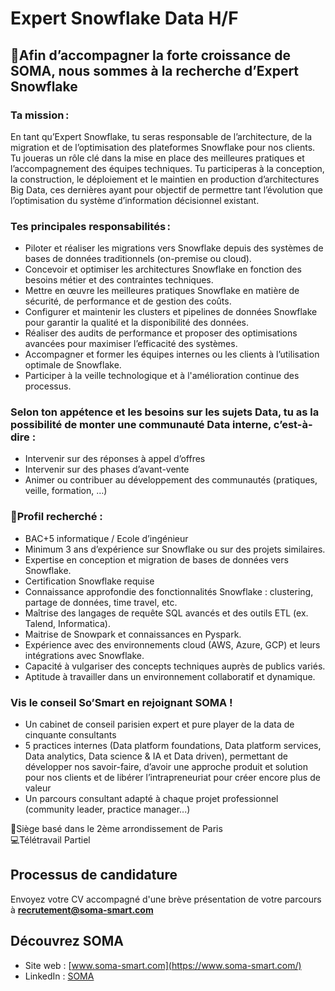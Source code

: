# Expert Snowflake Data H/F

## 🚀Afin d’accompagner la forte croissance de SOMA, nous sommes à la recherche d’Expert Snowflake 

### Ta mission : 

En tant qu’Expert Snowflake, tu seras responsable de l’architecture, de la migration et de l’optimisation des plateformes Snowflake pour nos clients. Tu joueras un rôle clé dans la mise en place des meilleures pratiques et l’accompagnement des équipes techniques. Tu participeras à la conception, la construction, le déploiement et le maintien en production d’architectures Big Data, ces dernières ayant pour objectif de permettre tant l’évolution que l’optimisation du système d’information décisionnel existant. 

 

### Tes principales responsabilités : 
- Piloter et réaliser les migrations vers Snowflake depuis des systèmes de bases de données traditionnels (on-premise ou cloud). 
- Concevoir et optimiser les architectures Snowflake en fonction des besoins métier et des contraintes techniques. 
- Mettre en œuvre les meilleures pratiques Snowflake en matière de sécurité, de performance et de gestion des coûts. 
- Configurer et maintenir les clusters et pipelines de données Snowflake pour garantir la qualité et la disponibilité des données. 
- Réaliser des audits de performance et proposer des optimisations avancées pour maximiser l’efficacité des systèmes. 
- Accompagner et former les équipes internes ou les clients à l’utilisation optimale de Snowflake. 
- Participer à la veille technologique et à l'amélioration continue des processus. 


 
### Selon ton appétence et les besoins sur les sujets Data, tu as la possibilité de monter une communauté Data interne, c’est-à-dire :
- Intervenir sur des réponses à appel d’offres
- Intervenir sur des phases d’avant-vente
- Animer ou contribuer au développement des communautés (pratiques, veille, formation, …)



### 🔎Profil recherché :  
- BAC+5 informatique / Ecole d’ingénieur
- Minimum 3 ans d’expérience sur Snowflake ou sur des projets similaires.
- Expertise en conception et migration de bases de données vers Snowflake.
- Certification Snowflake requise
- Connaissance approfondie des fonctionnalités Snowflake : clustering, partage de données, time travel, etc.
- Maîtrise des langages de requête SQL avancés et des outils ETL (ex. Talend, Informatica).
- Maitrise de Snowpark et connaissances en Pyspark.
- Expérience avec des environnements cloud (AWS, Azure, GCP) et leurs intégrations avec Snowflake.
- Capacité à vulgariser des concepts techniques auprès de publics variés.
- Aptitude à travailler dans un environnement collaboratif et dynamique. 



### Vis le conseil So’Smart en rejoignant SOMA !  
- Un cabinet de conseil parisien expert et pure player de la data de cinquante consultants 
- 5 practices internes (Data platform foundations, Data platform services, Data analytics, Data science & IA et Data driven), permettant de développer nos savoir-faire, d’avoir une approche produit et solution pour nos clients et de libérer l’intrapreneuriat pour créer encore plus de valeur
- Un parcours consultant adapté à chaque projet professionnel (community leader, practice manager...) 

 

📌Siège basé dans le 2ème arrondissement de Paris  
💻Télétravail Partiel 

## Processus de candidature
Envoyez votre CV accompagné d'une brève présentation de votre parcours à **recrutement@soma-smart.com**

## Découvrez SOMA
- Site web : [www.soma-smart.com](https://www.soma-smart.com/)
- LinkedIn : [SOMA](https://www.linkedin.com/company/soma-smart/posts/?feedView=all)
  

 

 
